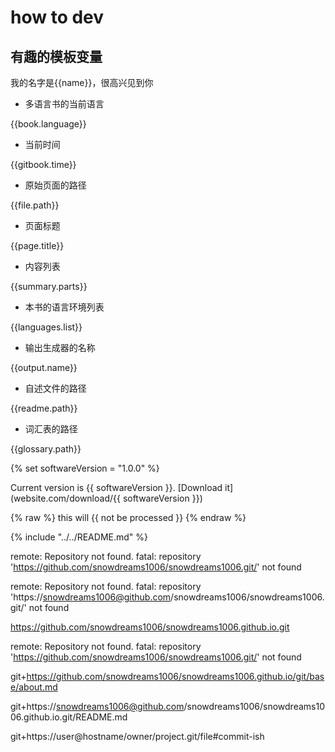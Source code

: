 # how to dev

## 有趣的模板变量

我的名字是{{name}}，很高兴见到你

- 多语言书的当前语言

{{book.language}}

- 当前时间

{{gitbook.time}}

- 原始页面的路径

{{file.path}}

- 页面标题

{{page.title}}

- 内容列表

{{summary.parts}}

- 本书的语言环境列表

{{languages.list}}

- 输出生成器的名称

{{output.name}}

- 自述文件的路径

{{readme.path}}

- 词汇表的路径

{{glossary.path}}

{% set softwareVersion = "1.0.0" %}

Current version is {{ softwareVersion }}.
[Download it](website.com/download/{{ softwareVersion }})

{% raw %}
  this will {{ not be processed }}
{% endraw %}

{% include "../../README.md" %}


remote: Repository not found.
fatal: repository 'https://github.com/snowdreams1006/snowdreams1006.git/' not found

remote: Repository not found.
fatal: repository 'https://snowdreams1006@github.com/snowdreams1006/snowdreams1006.git/' not found

https://github.com/snowdreams1006/snowdreams1006.github.io.git

remote: Repository not found.
fatal: repository 'https://github.com/snowdreams1006/snowdreams1006.git/' not found






git+https://github.com/snowdreams1006/snowdreams1006.github.io/git/base/about.md

git+https://snowdreams1006@github.com/snowdreams1006/snowdreams1006.github.io.git/README.md

git+https://user@hostname/owner/project.git/file#commit-ish